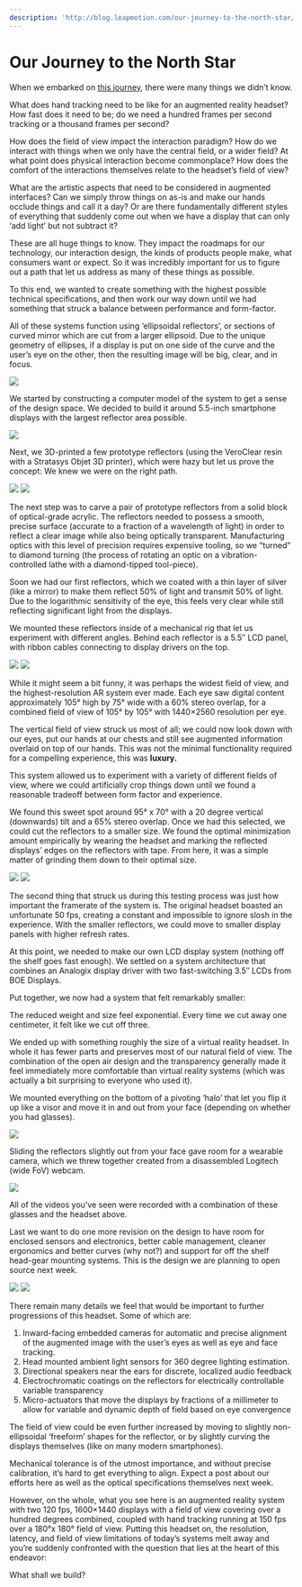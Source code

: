 ```yaml
---
description: 'http://blog.leapmotion.com/our-journey-to-the-north-star/'
---
```


# Our Journey to the North Star

When we embarked on [this journey](http://blog.leapmotion.com/northstar), there were many things we didn’t know.

What does hand tracking need to be like for an augmented reality headset? How fast does it need to be; do we need a hundred frames per second tracking or a thousand frames per second?

How does the field of view impact the interaction paradigm? How do we interact with things when we only have the central field, or a wider field? At what point does physical interaction become commonplace? How does the comfort of the interactions themselves relate to the headset’s field of view?

What are the artistic aspects that need to be considered in augmented interfaces? Can we simply throw things on as-is and make our hands occlude things and call it a day? Or are there fundamentally different styles of everything that suddenly come out when we have a display that can only ‘add light’ but not subtract it?

These are all huge things to know. They impact the roadmaps for our technology, our interaction design, the kinds of products people make, what consumers want or expect. So it was incredibly important for us to figure out a path that let us address as many of these things as possible.

To this end, we wanted to create something with the highest possible technical specifications, and then work our way down until we had something that struck a balance between performance and form-factor.

All of these systems function using ‘ellipsoidal reflectors’, or sections of curved mirror which are cut from a larger ellipsoid. Due to the unique geometry of ellipses, if a display is put on one side of the curve and the user’s eye on the other, then the resulting image will be big, clear, and in focus.

![](http://blog.leapmotion.com/wp-content/uploads/2018/04/1_ellipsoidal-reflectors.png)

We started by constructing a computer model of the system to get a sense of the design space. We decided to build it around 5.5-inch smartphone displays with the largest reflector area possible.

![](http://blog.leapmotion.com/wp-content/uploads/2018/04/2_displays.png)

Next, we 3D-printed a few prototype reflectors \(using the VeroClear resin with a Stratasys Objet 3D printer\), which were hazy but let us prove the concept: We knew we were on the right path.

![](http://blog.leapmotion.com/wp-content/uploads/2018/04/3_prototype-reflectors1.jpg)
![](http://blog.leapmotion.com/wp-content/uploads/2018/04/3_prototype-reflectors2.png)

The next step was to carve a pair of prototype reflectors from a solid block of optical-grade acrylic. The reflectors needed to possess a smooth, precise surface \(accurate to a fraction of a wavelength of light\) in order to reflect a clear image while also being optically transparent. Manufacturing optics with this level of precision requires expensive tooling, so we “turned” to diamond turning \(the process of rotating an optic on a vibration-controlled lathe with a diamond-tipped tool-piece\).

Soon we had our first reflectors, which we coated with a thin layer of silver \(like a mirror\) to make them reflect 50% of light and transmit 50% of light. Due to the logarithmic sensitivity of the eye, this feels very clear while still reflecting significant light from the displays.

We mounted these reflectors inside of a mechanical rig that let us experiment with different angles. Behind each reflector is a 5.5″ LCD panel, with ribbon cables connecting to display drivers on the top.

![](http://blog.leapmotion.com/wp-content/uploads/2018/04/5_mechanical-rig1.jpg)
![](http://blog.leapmotion.com/wp-content/uploads/2018/04/5_mechanical-rig2.jpg)

While it might seem a bit funny, it was perhaps the widest field of view, and the highest-resolution AR system ever made. Each eye saw digital content approximately 105° high by 75° wide with a 60% stereo overlap, for a combined field of view of 105° by 105° with 1440×2560 resolution per eye.

The vertical field of view struck us most of all; we could now look down with our eyes, put our hands at our chests and still see augmented information overlaid on top of our hands. This was not the minimal functionality required for a compelling experience, this was **luxury.**

This system allowed us to experiment with a variety of different fields of view, where we could artificially crop things down until we found a reasonable tradeoff between form factor and experience.

We found this sweet spot around 95° x 70° with a 20 degree vertical (downwards) tilt and a 65% stereo overlap. Once we had this selected, we could cut the reflectors to a smaller size. We found the optimal minimization amount empirically by wearing the headset and marking the reflected displays’ edges on the reflectors with tape. From here, it was a simple matter of grinding them down to their optimal size.

![](http://blog.leapmotion.com/wp-content/uploads/2018/04/6_grinding1.png)
![](http://blog.leapmotion.com/wp-content/uploads/2018/04/6_grinding2.jpg)

The second thing that struck us during this testing process was just how important the framerate of the system is. The original headset boasted an unfortunate 50 fps, creating a constant and impossible to ignore slosh in the experience. With the smaller reflectors, we could move to smaller display panels with higher refresh rates.

At this point, we needed to make our own LCD display system \(nothing off the shelf goes fast enough\). We settled on a system architecture that combines an Analogix display driver with two fast-switching 3.5″ LCDs from BOE Displays.

Put together, we now had a system that felt remarkably smaller:

The reduced weight and size feel exponential. Every time we cut away one centimeter, it felt like we cut off three.

We ended up with something roughly the size of a virtual reality headset. In whole it has fewer parts and preserves most of our natural field of view. The combination of the open air design and the transparency generally made it feel immediately more comfortable than virtual reality systems (which was actually a bit surprising to everyone who used it).

We mounted everything on the bottom of a pivoting ‘halo’ that let you flip it up like a visor and move it in and out from your face (depending on whether you had glasses).

![](http://blog.leapmotion.com/wp-content/uploads/2018/04/7_halo.png)

Sliding the reflectors slightly out from your face gave room for a wearable camera, which we threw together created from a disassembled Logitech (wide FoV) webcam.

![](http://blog.leapmotion.com/wp-content/uploads/2018/04/8_glasses.png)

All of the videos you’ve seen were recorded with a combination of these glasses and the headset above.

Last we want to do one more revision on the design to have room for enclosed sensors and electronics, better cable management, cleaner ergonomics and better curves (why not?) and support for off the shelf head-gear mounting systems. This is the design we are planning to open source next week.

![](http://blog.leapmotion.com/wp-content/uploads/2018/04/9_headset-design2.gif)
![](http://blog.leapmotion.com/wp-content/uploads/2018/04/9_headset-design2.png)

There remain many details we feel that would be important to further progressions of this headset. Some of which are:

1. Inward-facing embedded cameras for automatic and precise alignment of the augmented image with the user’s eyes as well as eye and face tracking.
2. Head mounted ambient light sensors for 360 degree lighting estimation.
3. Directional speakers near the ears for discrete, localized audio feedback
4. Electrochromatic coatings on the reflectors for electrically controllable variable transparency
5. Micro-actuators that move the displays by fractions of a millimeter to allow for variable and dynamic depth of field based on eye convergence

The field of view could be even further increased by moving to slightly non-ellipsoidal ‘freeform’ shapes for the reflector, or by slightly curving the displays themselves \(like on many modern smartphones\).

Mechanical tolerance is of the utmost importance, and without precise calibration, it’s hard to get everything to align. Expect a post about our efforts here as well as the optical specifications themselves next week.

However, on the whole, what you see here is an augmented reality system with two 120 fps, 1600×1440 displays with a field of view covering over a hundred degrees combined, coupled with hand tracking running at 150 fps over a 180°x 180° field of view. Putting this headset on, the resolution, latency, and field of view limitations of today’s systems melt away and you’re suddenly confronted with the question that lies at the heart of this endeavor:

What shall we build?

